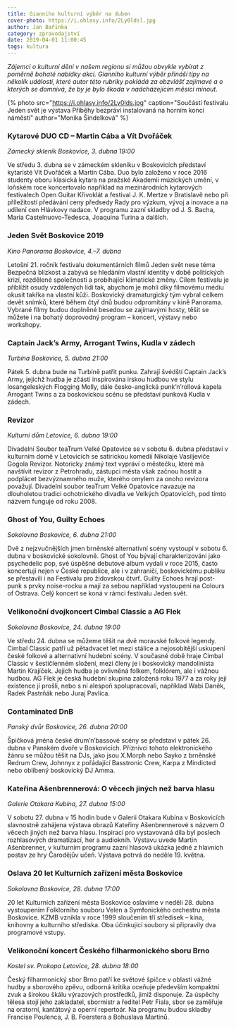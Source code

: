 ```yaml
---
title: Gianniho kulturní výběr na duben
cover-photo: https://i.ohlasy.info/2Ly0ldsl.jpg
author: Jan Bařinka
category: zpravodajství
date: 2019-04-01 11:00:45
tags: kultura
---
```


*Zájemci o kulturní dění v našem regionu si můžou obvykle vybírat z poměrně bohaté nabídky akcí. Gianniho kulturní výběr přináší tipy na několik událostí, které autor této rubriky pokládá za obzvlášť zajímavé a o kterých se domnívá, že by je bylo škoda v nadcházejícím měsíci minout.*

{% photo src="https://i.ohlasy.info/2Ly0lds.jpg" caption="Součástí festivalu Jeden svět je výstava Příběhy bezpráví instalovaná na horním konci náměstí" author="Monika Šindelková" %}

### Kytarové DUO CD – Martin Cába a Vít Dvořáček

*Zámecký skleník Boskovice, 3. dubna 19:00*

Ve středu 3. dubna se v zámeckém skleníku v Boskovicích představí kytaristé Vít Dvořáček a Martin Cába. Duo bylo založeno v roce 2016 studenty oboru klasická kytara na pražské Akademii múzických umění, v loňském roce koncertovalo například na mezinárodních kytarových festivalech Open Guitar Křivoklát a festival J. K. Mertze v Bratislavě nebo při příležitosti předávání ceny předsedy Rady pro výzkum, vývoj a inovace a na udílení cen Hlávkovy nadace. V programu zazní skladby od J. S. Bacha, Maria Castelnuovo-Tedesca, Joaquina Turina a dalších.

### Jeden Svět Boskovice 2019

*Kino Panorama Boskovice, 4.–7. dubna*

Letošní 21. ročník festivalu dokumentárních filmů Jeden svět nese téma Bezpečná blízkost a zabývá se hledáním vlastní identity v době politických krizí, rozdělené společnosti a probíhající klimatické změny. Cílem festivalu je příblížit osudy vzdálených lidí tak, abychom je mohli díky filmovému médiu okusit takřka na vlastní kůži. Boskovický dramaturgický tým vybral celkem devět snímků, které během čtyř dnů budou odpromítány v kině Panorama. Vybrané filmy budou doplněné besedou se zajímavými hosty, těšit se můžete i na bohatý doprovodný program – koncert, výstavy nebo workshopy.

### Captain Jack’s Army, Arrogant Twins, Kudla v zádech

*Turbína Boskovice, 5. dubna 21:00*

Pátek 5. dubna bude na Turbíně patřit punku. Zahrají švédští Captain Jack’s Army, jejichž hudba je zčásti inspirována irskou hudbou ve stylu losangeleských Flogging Molly, dále česko-anglická punk’n’rollová kapela Arrogant Twins a za boskovickou scénu se představí punková Kudla v zádech.

### Revizor

*Kulturní dům Letovice, 6. dubna 19:00*

Divadelní Soubor teaTrum Velké Opatovice se v sobotu 6. dubna představí v kulturním domě v Letovicích se satirickou komedií Nikolaje Vasiljeviče Gogola Revizor. Notoricky známý text vypráví o městečku, které má navštívit revizor z Petrohradu, zástupci města však začnou hostit a podplácet bezvýznamného muže, kterého omylem za onoho revizora považují. Divadelní soubor teaTrum Velké Opatovice navazuje na dlouholetou tradici ochotnického divadla ve Velkých Opatovicích, pod tímto názvem funguje od roku 2008.

### Ghost of You, Guilty Echoes

*Sokolovna Boskovice, 6. dubna 21:00*

Dvě z nejzvučnějších jmen brněnské alternativní scény vystoupí v sobotu 6. dubna v boskovické sokolovně. Ghost of You bývají charakterizováni jako psychedelic pop, své úspěšné debutové album vydali v roce 2015, často koncertují nejen v České republice, ale i v zahraničí, boskovickému publiku se přestavili i na Festivalu pro židovskou čtvrť. Guilty Echoes hrají post-punk s prvky noise-rocku a mají za sebou například vystoupení na Colours of Ostrava. Celý koncert se koná v rámci festivalu Jeden svět.

### Velikonoční dvojkoncert Cimbal Classic a AG Flek

*Sokolovna Boskovice, 24. dubna 19:00*

Ve středu 24. dubna se můžeme těšit na dvě moravské folkové legendy. Cimbal Classic patří už pětadvacet let mezi stálice a nejosobitější uskupení české folkové a alternativní hudební scény. V současné době hraje Cimbal Classic v šestičlenném složení, mezi členy je i boskovický mandolinista Martin Krajíček. Jejich hudba je ovlivněná folkem, folklórem, ale i vážnou hudbou. AG Flek je česká hudební skupina založená roku 1977 a za roky její existence jí prošli, nebo s ní alespoň spolupracovali, například Wabi Daněk, Radek Pastrňák nebo Juraj Pavlica.

### Contaminated DnB

*Panský dvůr Boskovice, 26. dubna 20:00*

Špičková jména české drum’n’bassové scény se představí v pátek 26. dubna v Panském dvoře v Boskovicích. Příznivci tohoto elektronického žánru se můžou těšit na DJs, jako jsou X.Morph nebo Sayko z brněnské Redrum Crew, Johnnyx z pořádající Basstronic Crew, Karpa z Mindicted nebo oblíbený boskovický DJ Amma.

### Kateřina Ašenbrennerová: O věcech jiných než barva hlasu

*Galerie Otakara Kubína, 27. dubna 15:00*

V sobotu 27. dubna v 15 hodin bude v Galerii Otakara Kubína v Boskovicích slavnostně zahájena výstava obrazů Kateřiny Ašenbrennerové s názvem O věcech jiných než barva hlasu. Inspirací pro vystavovaná díla byl poslech rozhlasových dramatizací, her a audioknih. Výstavu uvede Martin Ašenbrenner, v kulturním programu zazní hlasová ukázka jedné z hlavních postav ze hry Čarodějův učeň. Výstava potrvá do neděle 19. května.

### Oslava 20 let Kulturních zařízení města Boskovice

*Sokolovna Boskovice, 28. dubna 17:00*

20 let Kulturních zařízení města Boskovice oslavíme v neděli 28. dubna vystoupením Folklorního souboru Velen a Symfonického orchestru města Boskovice. KZMB vznikla v roce 1999 sloučením tří středisek – kina, knihovny a kulturního střediska. Oba účinkující soubory si připravily dva programové vstupy.

### Velikonoční koncert Českého filharmonického sboru Brno

*Kostel sv. Prokopa Letovice, 28. dubna 18:00*

Český filharmonický sbor Brno patří ke světové špičce v oblasti vážné hudby a sborového zpěvu, odborná kritika oceňuje především kompaktní zvuk a širokou škálu výrazových prostředků, jimiž disponuje. Za úspěchy tělesa stojí jeho zakladatel, sbormistr a ředitel Petr Fiala, sbor se zaměřuje na oratorní, kantátový a operní repertoár. Na programu budou skladby Francise Poulenca, J. B. Foerstera a Bohuslava Martinů.
